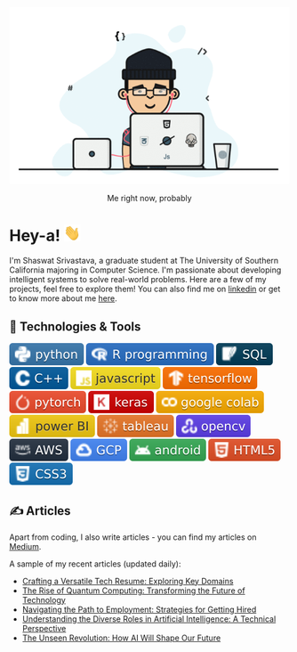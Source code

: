 <div align="center">
  <img src="https://github.com/shaas1704/shaas1704/blob/main/New/coffee%20fall.gif" alt="Header GIF">
  <p>Me right now, probably</p>
</div>

# Hey-a! <img src="https://github.com/shaas1704/shaas1704/blob/main/New/wave.gif" width="30px" height="30px" />

I'm Shaswat Srivastava, a graduate student at The University of Southern California majoring in Computer Science. I'm passionate about developing intelligent systems to solve real-world problems. Here are a few of my projects, feel free to explore them! You can also find me on [linkedin](https://www.linkedin.com/in/shaswatsrivastava/) or get to know more about me [here](https://shaas1704.github.io/).

## 🔧 Technologies & Tools
![](https://github.com/shaas1704/shaas1704/blob/main/New/badges/python-informational.svg)
![](https://github.com/shaas1704/shaas1704/blob/main/New/badges/R%20programming-informational.svg)
![](https://github.com/shaas1704/shaas1704/blob/main/New/badges/SQL-informational.svg)
![](https://github.com/shaas1704/shaas1704/blob/main/New/badges/C%2B%2B-informational.svg)
![](https://github.com/shaas1704/shaas1704/blob/main/New/badges/javascript-informational.svg)
![](https://github.com/shaas1704/shaas1704/blob/main/New/badges/tensorflow-informational.svg)
![](https://github.com/shaas1704/shaas1704/blob/main/New/badges/pytorch-informational.svg)
![](https://github.com/shaas1704/shaas1704/blob/main/New/badges/keras-informational.svg)
![](https://github.com/shaas1704/shaas1704/blob/main/New/badges/google%20colab-informational.svg)
![](https://github.com/shaas1704/shaas1704/blob/main/New/badges/power%20BI-informational.svg)
![](https://github.com/shaas1704/shaas1704/blob/main/New/badges/tableau-informational.svg)
![](https://github.com/shaas1704/shaas1704/blob/main/New/badges/opencv-informational.svg)
![](https://github.com/shaas1704/shaas1704/blob/main/New/badges/AWS-informational.svg)
![](https://github.com/shaas1704/shaas1704/blob/main/New/badges/GCP-informational.svg)
![](https://github.com/shaas1704/shaas1704/blob/main/New/badges/android-informational.svg)
![](https://github.com/shaas1704/shaas1704/blob/main/New/badges/HTML5-informational.svg)
![](https://github.com/shaas1704/shaas1704/blob/main/New/badges/CSS3-informational.svg)

## &#x270d; Articles

Apart from coding, I also write articles - you can find my articles on [Medium](https://medium.com/@shaswat.srivastava.404).

A sample of my recent articles (updated daily):

<!-- BLOG-POST-LIST:START -->

- [Crafting a Versatile Tech Resume: Exploring Key Domains](https://medium.com/@shaswat.srivastava.404/crafting-a-versatile-tech-resume-exploring-key-domains-d89a510e7a3e?source=rss-6510cb770b22------2)
- [The Rise of Quantum Computing: Transforming the Future of Technology](https://medium.com/@shaswat.srivastava.404/the-rise-of-quantum-computing-transforming-the-future-of-technology-9b9a686d8705?source=rss-6510cb770b22------2)
- [Navigating the Path to Employment: Strategies for Getting Hired](https://medium.com/@shaswat.srivastava.404/navigating-the-path-to-employment-strategies-for-getting-hired-16f44a50b75f?source=rss-6510cb770b22------2)
- [Understanding the Diverse Roles in Artificial Intelligence: A Technical Perspective](https://medium.com/@shaswat.srivastava.404/understanding-the-diverse-roles-in-artificial-intelligence-a-technical-perspective-89725351e59e?source=rss-6510cb770b22------2)
- [The Unseen Revolution: How AI Will Shape Our Future](https://medium.com/@shaswat.srivastava.404/the-unseen-revolution-how-ai-will-shape-our-future-9e009900a6d0?source=rss-6510cb770b22------2)
<!-- BLOG-POST-LIST:END -->
